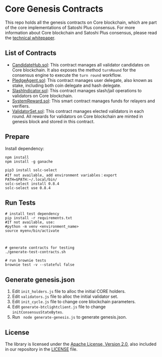 # Core Genesis Contracts

This repo holds all the genesis contracts on Core blockchain, which are part of the core implementations of Satoshi Plus consensus. For more information about Core blockchain and Satoshi Plus consensus, please read the [technical whitepaper](https://docs.coredao.org/core-white-paper-v1.0.5/).



## List of Contracts

- [CandidateHub.sol](./contracts/CandidateHub.sol): This contract manages all validator candidates on Core blockchain. It also exposes the method `turnRound` for the consensus engine to execute the `turn round` workflow. 
- [PledgeAgent.sol](./contracts/PledgeAgent.sol): This contract manages user delegate, also known as stake, including both coin delegate and hash delegate.
- [SlashIndicator.sol](./contracts/SlashIndicator.sol): This contract manages slash/jail operations to validators on Core blockchain.
- [SystemReward.sol](./contracts/SystemReward.sol): This smart contract manages funds for relayers and verifiers.
- [ValidatorSet.sol](./contracts/ValidatorSet.sol): This contract manages elected validators in each round. All rewards for validators on Core blockchain are minted in genesis block and stored in this contract. 



## Prepare

Install dependency:
```shell script
npm install
npm install -g ganache

pip3 install solc-select 
#If not available, add environment variables：export PATH=$PATH:~/.local/bin/
solc-select install 0.8.4
solc-select use 0.8.4

```



## Run Tests

```shell
# install test dependency
pip install -r requirements.txt 
#If not available, use: 
#python -m venv <environment_name> 
source myenv/bin/activate



# generate contracts for testing
./generate-test-contracts.sh

# run brownie tests
brownie test -v --stateful false
```


## Generate genesis.json

1. Edit `init_holders.js` file to alloc the initial CORE holders.
2. Edit `validators.js` file to alloc the initial validator set.
3. Edit `init_cycle.js` file to change core blockchain parameters.
4. Edit `generate-btclightclient.js` file to change `initConsensusStateBytes`.
5. Run ` node generate-genesis.js` to generate genesis.json.



## License

The library is licensed under the [Apache License, Version 2.0](https://www.apache.org/licenses/LICENSE-2.0),
also included in our repository in the [LICENSE](LICENSE) file.
